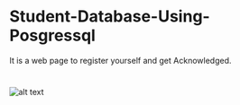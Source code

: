 # Student-Database-Using-Posgressql
It is a web page to register yourself and get Acknowledged.
#
![alt text](http://github.com/ritikranjan12/Student-Database-Using-Postgressql/blob/ritik/web.png?raw=true)
